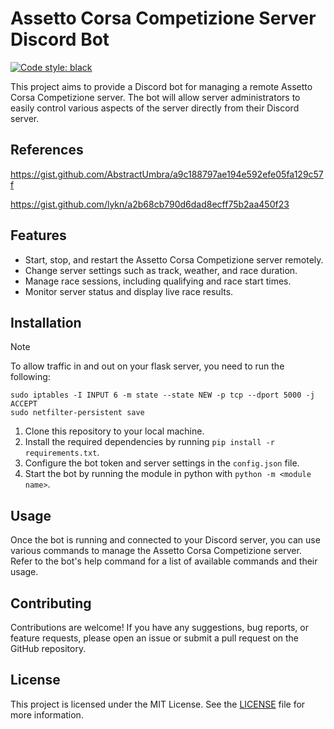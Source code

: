 # Assetto Corsa Competizione Server Discord Bot

[![Code style: black](https://img.shields.io/badge/code%20style-black-000000.svg)](https://github.com/psf/black)

This project aims to provide a Discord bot for managing a remote Assetto Corsa Competizione server. The bot will allow server administrators to easily control various aspects of the server directly from their Discord server.

## References

https://gist.github.com/AbstractUmbra/a9c188797ae194e592efe05fa129c57f

https://gist.github.com/lykn/a2b68cb790d6dad8ecff75b2aa450f23

## Features

- Start, stop, and restart the Assetto Corsa Competizione server remotely.
- Change server settings such as track, weather, and race duration.
- Manage race sessions, including qualifying and race start times.
- Monitor server status and display live race results.

## Installation

> [!NOTE]
> To allow traffic in and out on your flask server, you need to run the following:
> ``` 
> sudo iptables -I INPUT 6 -m state --state NEW -p tcp --dport 5000 -j ACCEPT
> sudo netfilter-persistent save
> ```

1. Clone this repository to your local machine.
2. Install the required dependencies by running `pip install -r requirements.txt`.
3. Configure the bot token and server settings in the `config.json` file.
4. Start the bot by running the module in python with `python -m <module name>`.

## Usage

Once the bot is running and connected to your Discord server, you can use various commands to manage the Assetto Corsa Competizione server. Refer to the bot's help command for a list of available commands and their usage.

## Contributing

Contributions are welcome! If you have any suggestions, bug reports, or feature requests, please open an issue or submit a pull request on the GitHub repository.

## License

This project is licensed under the MIT License. See the [LICENSE](LICENSE) file for more information.
